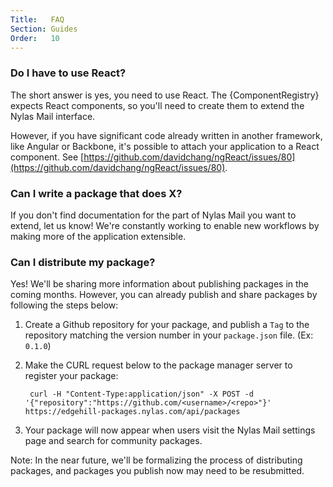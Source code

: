 ```yaml
---
Title:   FAQ
Section: Guides
Order:   10
---
```


### Do I have to use React?

The short answer is yes, you need to use React. The {ComponentRegistry} expects React components, so you'll need to create them to extend the Nylas Mail interface.

However, if you have significant code already written in another framework, like Angular or Backbone, it's possible to attach your application to a React component. See [https://github.com/davidchang/ngReact/issues/80](https://github.com/davidchang/ngReact/issues/80).

### Can I write a package that does X?

If you don't find documentation for the part of Nylas Mail you want to extend, let us know! We're constantly working to enable new workflows by making more of the application extensible.

### Can I distribute my package?

Yes! We'll be sharing more information about publishing packages in the coming months. However, you can already publish and share packages by following the steps below:

1. Create a Github repository for your package, and publish a `Tag` to the repository matching the version number in your `package.json` file. (Ex: `0.1.0`)

2. Make the CURL request below to the package manager server to register your package:

        curl -H "Content-Type:application/json" -X POST -d '{"repository":"https://github.com/<username>/<repo>"}' https://edgehill-packages.nylas.com/api/packages

3. Your package will now appear when users visit the Nylas Mail settings page and search for community packages.

Note: In the near future, we'll be formalizing the process of distributing packages, and packages you publish now may need to be resubmitted.
